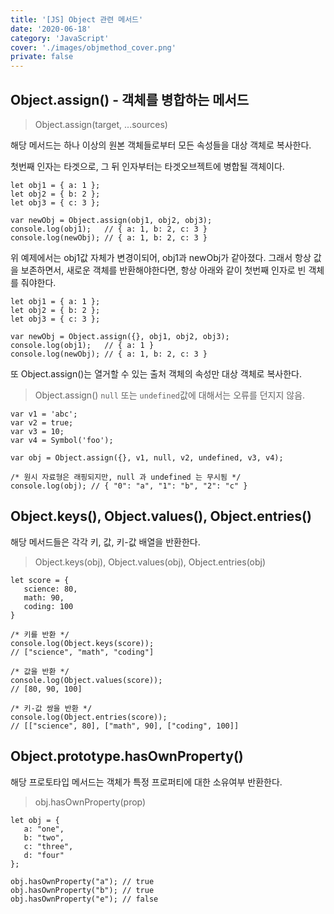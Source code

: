 ```yaml
---
title: '[JS] Object 관련 메서드'
date: '2020-06-18'
category: 'JavaScript'
cover: './images/objmethod_cover.png'
private: false
---
```


## Object.assign() - 객체를 병합하는 메서드

> Object.assign(target, ...sources)

해당 메서드는 하나 이상의 원본 객체들로부터 모든 속성들을 대상 객체로 복사한다.

첫번째 인자는 타겟으로, 그 뒤 인자부터는 타겟오브젝트에 병합될 객체이다.

```
let obj1 = { a: 1 };
let obj2 = { b: 2 };
let obj3 = { c: 3 };

var newObj = Object.assign(obj1, obj2, obj3);
console.log(obj1);   // { a: 1, b: 2, c: 3 }
console.log(newObj); // { a: 1, b: 2, c: 3 }
```

위 예제에서는 obj1값 자체가 변경이되어, obj1과 newObj가 같아졌다. 그래서 항상 값을 보존하면서, 새로운 객체를 반환해야한다면, 항상 아래와 같이 첫번째 인자로 빈 객체를 줘야한다.

```
let obj1 = { a: 1 };
let obj2 = { b: 2 };
let obj3 = { c: 3 };

var newObj = Object.assign({}, obj1, obj2, obj3);
console.log(obj1);   // { a: 1 }
console.log(newObj); // { a: 1, b: 2, c: 3 }
```

또 Object.assign()는 열거할 수 있는 출처 객체의 속성만 대상 객체로 복사한다.

> Object.assign() `null` 또는 `undefined`값에 대해서는 오류를 던지지 않음.

```
var v1 = 'abc';
var v2 = true;
var v3 = 10;
var v4 = Symbol('foo');

var obj = Object.assign({}, v1, null, v2, undefined, v3, v4);

/* 원시 자료형은 래핑되지만, null 과 undefined 는 무시됨 */
console.log(obj); // { "0": "a", "1": "b", "2": "c" }
```

## Object.keys(), Object.values(), Object.entries()

해당 메서드들은 각각 키, 값, 키-값 배열을 반환한다.

> Object.keys(obj), Object.values(obj), Object.entries(obj)

```
let score = {
   science: 80,
   math: 90,
   coding: 100
}

/* 키를 반환 */
console.log(Object.keys(score));
// ["science", "math", "coding"]

/* 값을 반환 */
console.log(Object.values(score));
// [80, 90, 100]

/* 키-값 쌍을 반환 */
console.log(Object.entries(score));
// [["science", 80], ["math", 90], ["coding", 100]]
```

## Object.prototype.hasOwnProperty()

해당 프로토타입 메서드는 객체가 특정 프로퍼티에 대한 소유여부 반환한다.

> obj.hasOwnProperty(prop)

```
let obj = {
   a: "one",
   b: "two",
   c: "three",
   d: "four"
};

obj.hasOwnProperty("a"); // true
obj.hasOwnProperty("b"); // true
obj.hasOwnProperty("e"); // false
```
